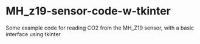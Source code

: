 # MH_z19-sensor-code-w-tkinter
Some example code for reading CO2 from the MH_Z19 sensor, with a basic interface using tkinter
